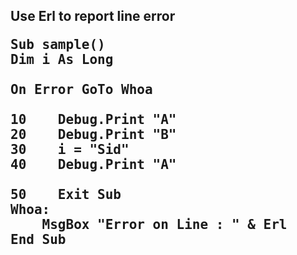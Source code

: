 <h2>Use <b>Erl</b> to report line error

<pre>
Sub sample()
Dim i As Long

On Error GoTo Whoa

10    Debug.Print "A"
20    Debug.Print "B"
30    i = "Sid"
40    Debug.Print "A"

50    Exit Sub
Whoa:
    MsgBox "Error on Line : " & Erl
End Sub
</pre>
